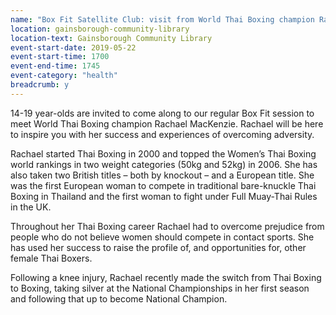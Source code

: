 ```yaml
---
name: "Box Fit Satellite Club: visit from World Thai Boxing champion Rachael MacKenzie"
location: gainsborough-community-library
location-text: Gainsborough Community Library
event-start-date: 2019-05-22
event-start-time: 1700
event-end-time: 1745
event-category: "health"
breadcrumb: y
---
```


14-19 year-olds are invited to come along to our regular Box Fit session to meet World Thai Boxing champion Rachael MacKenzie. Rachael will be here to inspire you with her success and experiences of overcoming adversity.

Rachael started Thai Boxing in 2000 and topped the Women’s Thai Boxing world rankings in two weight categories (50kg and 52kg) in 2006. She has also taken two British titles – both by knockout – and a European title. She was the first European woman to compete in traditional bare-knuckle Thai Boxing in Thailand and the first woman to fight under Full Muay-Thai Rules in the UK.

Throughout her Thai Boxing career Rachael had to overcome prejudice from people who do not believe women should compete in contact sports. She has used her success to raise the profile of, and opportunities for, other female Thai Boxers.

Following a knee injury, Rachael recently made the switch from Thai Boxing to Boxing, taking silver at the National Championships in her first season and following that up to become National Champion. 
